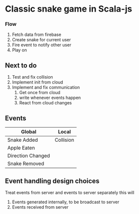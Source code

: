 
# Classic snake game in Scala-js


### Flow

1. Fetch data from firebase
2. Create snake for current user
3. Fire event to notify other user
4. Play on

## Next to do
1. Test and fix collision
2. Implement init from cloud
3. Implement and fix communication
    1. Get once from cloud
    2. write whenever events happen
    3. React from cloud changes

## Events

Global | Local
------ | ------
Snake Added | Collision
Apple Eaten |
Direction Changed |
Snake Removed |


## Event handling design choices

Treat events from server and events to server separately
this will

1. Events generated internally, to be broadcast to server
2. Events received from server
